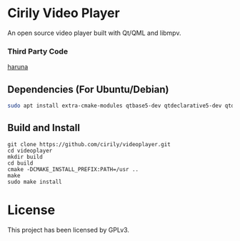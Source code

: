 # Cirily Video Player

An open source video player built with Qt/QML and libmpv.

### Third Party Code

[haruna](https://github.com/g-fb/haruna)

## Dependencies (For Ubuntu/Debian)

```bash
sudo apt install extra-cmake-modules qtbase5-dev qtdeclarative5-dev qtquickcontrols2-5-dev libmpv-dev
```

## Build and Install

```
git clone https://github.com/cirily/videoplayer.git
cd videoplayer
mkdir build
cd build
cmake -DCMAKE_INSTALL_PREFIX:PATH=/usr ..
make
sudo make install
```

# License

This project has been licensed by GPLv3.
